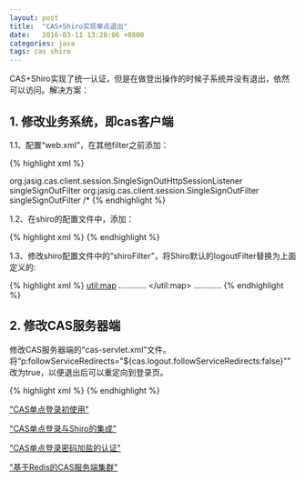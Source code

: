 ```yaml
---
layout: post
title:  "CAS+Shiro实现单点退出"
date:   2016-03-11 13:28:06 +0800
categories: java
tags: cas shiro
---
```

CAS+Shiro实现了统一认证，但是在做登出操作的时候子系统并没有退出，依然可以访问。解决方案：

## 1. 修改业务系统，即cas客户端

1.1、配置“web.xml”，在其他filter之前添加：

{% highlight xml %}
<!-- 单点退出 begin -->
<listener>
    <listener-class>org.jasig.cas.client.session.SingleSignOutHttpSessionListener</listener-class>
</listener>
<filter>
    <filter-name>singleSignOutFilter</filter-name>
    <filter-class>org.jasig.cas.client.session.SingleSignOutFilter</filter-class>
</filter>
<filter-mapping>
    <filter-name>singleSignOutFilter</filter-name>
    <url-pattern>/*</url-pattern>
</filter-mapping>
<!-- 单点退出 end -->
{% endhighlight %}

1.2、在shiro的配置文件中，添加：

{% highlight xml %}
<bean id="logout" class="org.apache.shiro.web.filter.authc.LogoutFilter">
    <property name="redirectUrl" value="${cas.url}logout?service=${host.url}"/>
</bean>
{% endhighlight %}

1.3、修改shiro配置文件中的“shiroFilter”，将Shiro默认的logoutFilter替换为上面定义的:

{% highlight xml %}
<bean id="shiroFilter" class="org.apache.shiro.spring.web.ShiroFilterFactoryBean">
    <property name="filters">
        <util:map>
        	…………
            <entry key="logout" value-ref="logout" />
        </util:map>
    </property>
    …………
</bean>
{% endhighlight %}

## 2. 修改CAS服务器端

修改CAS服务器端的“cas-servlet.xml”文件。将“p:followServiceRedirects="${cas.logout.followServiceRedirects:false}"”改为true，以便退出后可以重定向到登录页。

{% highlight xml %}
<bean id="logoutAction" class="org.jasig.cas.web.flow.LogoutAction"
    p:servicesManager-ref="servicesManager"
    p:followServiceRedirects="${cas.logout.followServiceRedirects:true}"/>
{% endhighlight %}

["CAS单点登录初使用"](cas-first.html "CAS单点登录初使用")

["CAS单点登录与Shiro的集成"](integration-of-cas-and-shiro.html "CAS单点登录与Shiro的集成")

["CAS单点登录密码加盐的认证"](cas-username-password-salt-authentication-handler.html "CAS单点登录密码加盐的认证")

["基于Redis的CAS服务端集群"](cluster-of-cas-server-by-redis.html "基于Redis的CAS服务端集群")